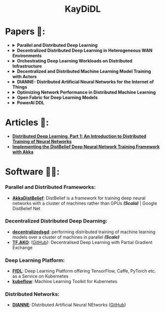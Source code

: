 <h1 align=center> KayDiDL </h1>

# Papers 📜:

<ul>

<li>
<details><summary><b>Parallel and Distributed Deep Learning</b></summary>
<p>
	
##### Analysis (empirically) the speedup in training a CNN using conventional _*single core CPU*_ and _*GPU*_ and provide practical suggestions to improve training times.

- **Synchronous Update Methods**: {Parallel SGD, Alternating Direction Method of Multipliers SGD (ADMM.SGD)}
- **Asynchronous Update Methods**: {Downpour SGD}

</p>
</details>
</li>


<li>
<details><summary><b>Decentralized Distributed Deep Learning in Heterogeneous WAN Environments</b></summary>
<p>
	
##### decentralized distributed deep learning framework for such heterogeneous WAN-based infrastructures
**The framework dynamically and automatically adjusts**:
- The frequency of parameter sharing
- The size of parameters shared depending on individual network bandwidth and data processing power
- Introduces a new scaling factor to control the degree of contribution to parameter updates by considering the amount of data trained during unit time in each device

**Result**:
_**Sharing small size of parameters (partial params)**_ is more effective to increase the accuracy faster when machines are highly network bandwidth-constrained during training.

</p>
</details>
</li>


<li>
<details><summary><b>Orchestrating Deep Learning Workloads on Distributed Infrastructure</b></summary>
<p>
	
#####  Deep Learning Workloads requirements to support GPUs in container management systems and describe solutions in Kubernetes

**Issues**:
- GPU’s are _**unique**_ quantities (GPU 0, GPU 1, ...) and they must be allocated accordingly
- _**GPU topology**_, will heavily affect the bandwidth of _(GPU to GPU communication)_
- GPU topology even affects GPU capabil- ities. In some systems, for example, GPUs on different CPU socket cannot have Peer to Peer communication capability.

**Solutions**:
- [x] Enabled GPU support on Kubernetes
- [x] Implemented GPU allocator module:
	- record GPU number-to-device mapping
	- maps the number to actual GPU devices according to required scheduling policy and expose the allocated GPUs to application inside the container
- [x] Developed **two** advanced GPU schedulers:
	- _bin-packing scheduler_: tries to bundle GPU jobs to fewer servers, so that other idle servers can be reserved for potentially large jobs
	- _topology-aware scheduler_:  automatically collect GPU topology informa- tion of each worker node, and assign nodes that deliver the highest possible bandwidth to the application
- [x] Enhanced Kubernetes to gather the device drivers on kubelet startup and mount these drivers into the container automatically
- [x] Enabled GPU liveness check on Kubernetes 
- [x] Added GPU quota support in Kubernetes => support multiple users

</p>
</details>
</li>


<li>
<details><summary><b>Decentralized and Distributed Machine Learning Model Training with Actors</b></summary>
<p>
	
##### Explore a more experimental form of _decentralized training_ that removes bottleneck{centralized parameter server introduces a bottleneck and single-point of failure during training}

**Actor-Based Concurrency Model**:
> implemented as actors using the Akka2 actor framework written in Scala, based off the work done by Alex Minnaar3 in implementing Google’s DistBelief framework in Akka

**Network Architecture**: => XOR
- **Asynchronous centralized training**: attain similar accuracy with much higher throughput by using soft synchronization
- **Fully asynchronous and decentralized training**: net the greatest overall training speed, but at a cost to model accuracy. _(This cost is configurable based on the setting of **τ**)_

_**New Keywords**_:
- **threshold parameter (τ)**: tunes the frequency with which updates are sent out to all other data shards in the system.
- **gradient residual​**:


</p>
</details>
</li>


<li>
<details><summary><b>DIANNE- Distributed Artificial Neural Networks for the Internet of Things</b></summary>
<p>
	
##### DIANNE middleware framework is presented that is optimized for single sample feed-forward execution and facilitates distributing artificial neural networks across multiple IoT devices

Cloud is often the natural choice to train and evaluate neural networks, benefiting from the huge compute power and scalability, but IoT applications with sensors sending a continuous stream of data, 
the Cloud introduces additional complications:
- connection to the Cloud is required at all times, having to deal with limitations in **bandwidth and a high and variable latency**
- sending sensor data to the Cloud may introduce **security holes and privacy issues**


_**The first experiment’s results**_  prove that large neural networks, which can not fit on small embedded devices, can benefit from distributing the slow convolutional modules to other devices in the IoT environment preferable equipped with GPU acceleration. 
_**The second experiment**_ shows that the DIANNE middleware performs excellently on GPU accelerated devices, outperforming all tested frameworks when only a single image is forwarded through the network.

**Result**:
DIANNE actually performs on par or better than the other frameworks.


</p>
</details>
</li>

<li>
<details><summary><b>Optimizing Network Performance in Distributed Machine Learning</b></summary>
<p>
	
##### MLNET, a host-based communication layer that aims to improve the network performance of distributed machine learning systems through a combination of _traffic reduction_ techniques (to diminish network load in the core and at the edges) and _traffic management_ (to reduce average training time).

MLNET inherits the standard commu- nication APIs from the Parameter Server
- Distributed Aggregation and Multicast
- Network Prioritization

**Result**:
overall training time can be reduced by up to 78%. 

</p>
</details>
</li>

<li>
<details><summary><b>Open Fabric for Deep Learning Models</b></summary>
<p>
	
##### The FfDL platform uses a microservices architecture to reduce coupling between components, keep each component simple and as stateless as possible, isolate component failures, and allow each component to be developed, tested, deployed, scaled, and upgraded independently. 

**Tools Used**:
- **Adversarial Robustness Toolbox _(ART)_**: To provide robustness for models
- **AI Fairness 360 toolkit _(AIF360)_**: to find and remove bias in datasets and models
- **Model Asset Exchange _(MAX)_**: an app store to discover, share and rate models

Differences between the projects in terms of _job scheduling and distribution, framework support, ecosystem and general architecture_.

</p>
</details>
</li>

<li>
<details><summary><b>PowerAI DDL</b></summary>
<p>
	
##### a software-hardware co-optimized distributed Deep Learning system that can achieve near-linear scaling up to hundreds of GPUs. The core algorithm is a multi-ring communication pattern that provides a good tradeoff between latency and bandwidth and adapts to a variety of system configurations

**Distributed Deep Learning Benchmarking Methodology**:
- **The GPU**
- **The neural network**
- **The Deep Learning framework**
- **Accuracy and end to end training time**:
- **Scaling efficiency**: the ratio between the run time of one iteration on a single GPU and the run time of one iteration when distributed over n GPUs. 
- **The communication overhead**: the run time of one iteration when distributed over n GPUs minus the run time of one iteration on a single GPU. 

**The PowerAI DDL Library**:

- The current PowerAI DDL implementation is based on _MPI(Message Passing Interface)_
- PowerAI DDL is based around the concept of PowerAI DDL Objects(). 
- The distributed Deep Learning applications employ the operations ReduceScatter and AllGather that operate on a set of variables that are distributed over a set of GPUs in a set of machines.

**Experimental Results**:
- _Resnet-50 **(1K)**_: Implementation achieved an accuracy of **75.01%** in a training time of 50 minutes, training over 90 epochs with a batch size of 32 per GPU. _At 256 GPUs the effective batch size is **8192**_
- _Resnet-101 **(22k)**_: For batch size 5120 we achieved 33.8% validation accuracy within about 7 hours. 

</p>
</details>
</li>


</ul>

# Articles 📖:

- **[Distributed Deep Learning, Part 1: An Introduction to Distributed Training of Neural Networks](https://blog.skymind.ai/distributed-deep-learning-part-1-an-introduction-to-distributed-training-of-neural-networks/)**
- **[Implementing the DistBelief Deep Neural Network Training Framework with Akka](http://alexminnaar.com/implementing-the-distbelief-deep-neural-network-training-framework-with-akka.html)**


# Software 👨‍💻:

### Parallel and Distributed Frameworks:

- **[AkkaDistBelief](https://github.com/alexminnaar/AkkaDistBelief)**: DistBelief is a framework for training deep neural networks with a cluster of machines rather than GPUs _**(Scala)**_ | Google DistBelief Net

### Decentralized Distributed Deep Dearning:

- **[decentralizedsgd](https://github.com/tgaddair/decentralizedsgd)**: performing distributed training of machine learning models over a cluster of machines in parallel _**(Scale)**_
- **[TF.AKO](https://www-users.cs.umn.edu/~chandra/tfako/home.html)**: ([GitHub](https://github.com/mesh-umn/TF.AKO)): Decentralised Deep Learning with Partial Gradient Exchange

### Deep Learning Platform:

- **[FfDL](https://github.com/IBM/FfDL)**: Deep Learning Platform offering TensorFlow, Caffe, PyTorch etc. as a Service on Kubernetes
- **[kubeflow](https://github.com/kubeflow/kubeflow)**: Machine Learning Toolkit for Kubernetes

### Distributed Networks:
- **[DIANNE](http://dianne.intec.ugent.be/)**: DIstributed Artificial Neural NEtworks ([GitHub](https://github.com/ibcn-cloudlet/dianne))
